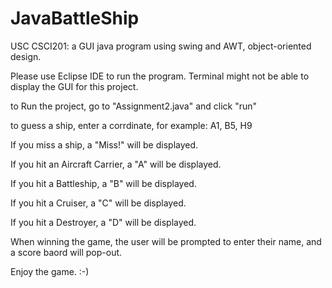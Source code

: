 # JavaBattleShip
USC CSCI201: a GUI java program using swing and AWT, object-oriented design. 

Please use Eclipse IDE to run the program. Terminal might not be able to display the GUI for this project. 

to Run the project, go to "Assignment2.java" and click "run"

to guess a ship, enter a corrdinate, for example: A1, B5, H9

If you miss a ship, a "Miss!" will be displayed.

If you hit an Aircraft Carrier, a "A" will be displayed.

If you hit a Battleship, a "B" will be displayed.

If you hit a Cruiser, a "C" will be displayed.

If you hit a Destroyer, a "D" will be displayed. 

When winning the game, the user will be prompted to enter their name, and a score baord will pop-out. 

Enjoy the game.  :-)